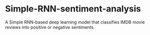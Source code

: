 # Simple-RNN-sentiment-analysis
A Simple RNN-based deep learning model that classifies IMDB movie reviews into positive or negative sentiments.
